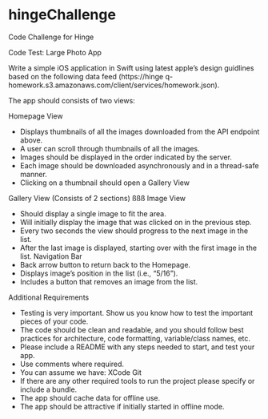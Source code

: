 # hingeChallenge
Code Challenge for Hinge

Code Test: Large Photo App

Write a simple iOS application in Swift using latest apple’s design guidlines based on the following data feed (https://hinge q-homework.s3.amazonaws.com/client/services/homework.json).

The app should consists of two views:

Homepage View
- Displays thumbnails of all the images downloaded from the API endpoint above.
- A user can scroll through thumbnails of all the images.
- Images should be displayed in the order indicated by the server.
- Each image should be downloaded asynchronously and in a thread-safe manner.
- Clicking on a thumbnail should open a Gallery View

Gallery View (Consists of 2 sections) ßßß
  Image View
- Should display a single image to fit the area. 
- Will initially display the image that was clicked on in the previous step.
- Every two seconds the view should progress to the next image in the list.
- After the last image is displayed, starting over with the first image in the list.
  Navigation Bar
- Back arrow button to return back to the Homepage. 
- Displays image’s position in the list (i.e., “5/16”).
- Includes a button that removes an image from the list.


Additional Requirements
- Testing is very important. Show us you know how to test the important pieces of your code.
- The code should be clean and readable, and you should follow best practices for architecture, code formatting, variable/class names, etc.
- Please include a README with any steps needed to start, and test your app.
- Use comments where required. 
- You can assume we have:
	    XCode
	    Git
- If there are any other required tools to run the project please specify or include a bundle.
- The app should cache data for offline use.
- The app should be attractive if initially started in offline mode.
